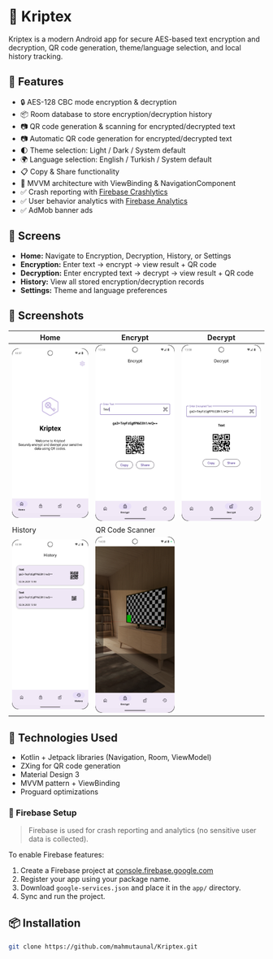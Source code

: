 # 🔐 Kriptex

Kriptex is a modern Android app for secure AES-based text encryption and decryption, QR code generation, theme/language selection, and local history tracking.

## 🚀 Features

- 🔒 AES-128 CBC mode encryption & decryption
- 📦 Room database to store encryption/decryption history
- 📷 QR code generation & scanning for encrypted/decrypted text
- 📷 Automatic QR code generation for encrypted/decrypted text
- 🌓 Theme selection: Light / Dark / System default
- 🌍 Language selection: English / Turkish / System default
- 📋 Copy & Share functionality
- 🧠 MVVM architecture with ViewBinding & NavigationComponent
- ✅ Crash reporting with [Firebase Crashlytics](https://firebase.google.com/docs/crashlytics)
- ✅ User behavior analytics with [Firebase Analytics](https://firebase.google.com/docs/analytics)
- ✅ AdMob banner ads

## 📱 Screens

- **Home:** Navigate to Encryption, Decryption, History, or Settings
- **Encryption:** Enter text → encrypt → view result + QR code
- **Decryption:** Enter encrypted text → decrypt → view result + QR code
- **History:** View all stored encryption/decryption records
- **Settings:** Theme and language preferences

## 📸 Screenshots

| Home | Encrypt | Decrypt |
|------|---------|---------|
| ![](assets/home_screen.png) | ![](assets/encrypt_screen.png) | ![](assets/decrypt_screen.png) |
| History | QR Code Scanner |
| ![](assets/history_screen.png) | ![](assets/barcode_screen.png) |

## 💾 Technologies Used

- Kotlin + Jetpack libraries (Navigation, Room, ViewModel)
- ZXing for QR code generation
- Material Design 3
- MVVM pattern + ViewBinding
- Proguard optimizations

### 🔧 Firebase Setup

> Firebase is used for crash reporting and analytics (no sensitive user data is collected).

To enable Firebase features:
1. Create a Firebase project at [console.firebase.google.com](https://console.firebase.google.com)
2. Register your app using your package name.
3. Download `google-services.json` and place it in the `app/` directory.
4. Sync and run the project.

## 📦 Installation

```bash
git clone https://github.com/mahmutaunal/Kriptex.git
